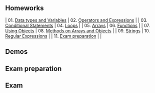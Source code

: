 ## Homeworks
| 01. [Data types and Variables](01.%20Data%20types%20and%20Variables) | 02. [Operators and Expressions](02.%20Operators%20and%20Expressions) |
| 03. [Conditional Statements](03.%20Conditional%20Statements) | 04. [Loops](04.%20Loops) |
| 05. [Arrays](05.%20Arrays) | 06. [Functions](06.%20Functions) |
| 07. [Using Objects](07.%20Using%20Objects) | 08. [Methods on Arrays and Objects](08.%20Methods%20on%20Arrays%20and%20Objects) |
| 09. [Strings](09.%20Strings) | 10. [Regular Expressions](10.%20Regular%20Expressions) |
| 11. [Exam preparation](11.%20Exam%20preparation) |   |

## Demos

## Exam preparation

## Exam